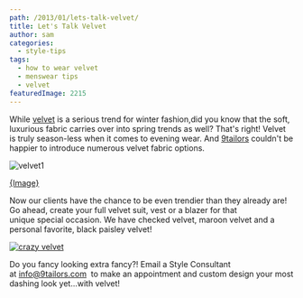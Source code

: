 ```yaml
---
path: /2013/01/lets-talk-velvet/
title: Let's Talk Velvet
author: sam
categories: 
  - style-tips
tags: 
  - how to wear velvet
  - menswear tips
  - velvet
featuredImage: 2215
---
```

While [velvet](http://en.wikipedia.org/wiki/Velvet) is a serious trend for winter fashion,did you know that the soft, luxurious fabric carries over into spring trends as well? That's right! Velvet is truly season-less when it comes to evening wear. And [9tailors](http://www.9tailors.com/) couldn't be happier to introduce numerous velvet fabric options.

![velvet1](http://blog.9tailors.com/uploads/velvet1-200x300.jpg)

[{Image}](http://www.trashness.com/wp-content/uploads/2010/10/Velvet-suits1.jpg)

Now our clients have the chance to be even trendier than they already are! Go ahead, create your full velvet suit, vest or a blazer for that unique special occasion. We have checked velvet, maroon velvet and a personal favorite, black paisley velvet!

[![crazy velvet](http://blog.9tailors.com/uploads/crazy-velvet-196x300.jpg)](http://blog.9tailors.com/uploads/crazy-velvet.jpg)

Do you fancy looking extra fancy?! Email a Style Consultant at [info@9tailors.com](mailto:info@9tailors.com)  to make an appointment and custom design your most dashing look yet...with velvet!